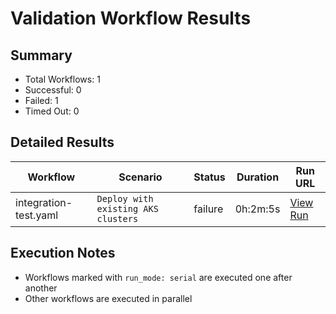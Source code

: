 # Validation Workflow Results

## Summary
- Total Workflows: 1
- Successful: 0
- Failed: 1
- Timed Out: 0

## Detailed Results

| Workflow | Scenario | Status | Duration | Run URL |
|----------|----------|---------|-----------|----------|
| integration-test.yaml | `Deploy with existing AKS clusters` | failure | 0h:2m:5s | [View Run](https://github.com/azure-javaee/azure.liberty.aks/actions/runs/15993335427) |


## Execution Notes
- Workflows marked with `run_mode: serial` are executed one after another
- Other workflows are executed in parallel
